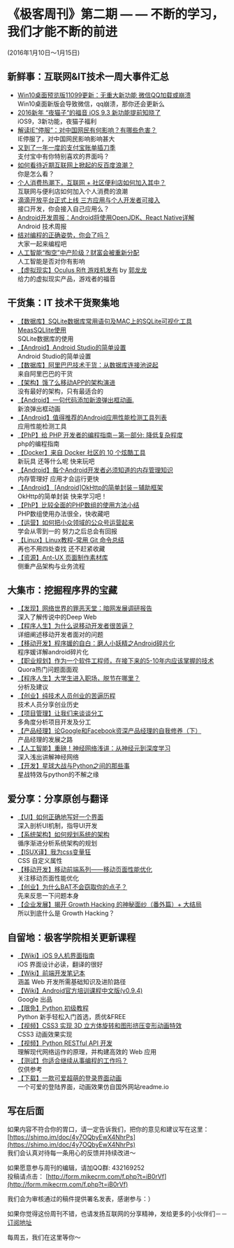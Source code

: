 # 《极客周刊》第二期 — — 不断的学习，我们才能不断的前进

(2016年1月10日～1月15日)

## 新鲜事：互联网&IT技术一周大事件汇总 

- [Win10桌面预览版11099更新：无重大新功能 微信QQ加载或崩溃](http://t.qianzhan.com/mob/detail/160114-58a9e27c.html) 
<br>Win10桌面新版会导致微信，qq崩溃，那你还会更新么
- [2016新年 “夜猫子“的福音 iOS 9.3 新功能提前知晓了](http://www.devstore.cn/new/newInfo/16913.html) 
<br>iOS9，3新功能，夜猫子福利
- [解读IE“停服”：对中国网民有何影响？有哪些危害？](http://www.cnbeta.com/articles/466593.htm) 
<br>IE停服了，对中国网民影响影响甚大
- [又到了一年一度的支付宝账单插刀季](http://www.devstore.cn/new/newInfo/16923.html) 
<br>支付宝中有你特别喜欢的界面吗？
- [如何看待近期互联网上掀起的反百度浪潮？](https://www.zhihu.com/question/39418607) 
<br>你是怎么看？
- [个人消费热潮下，互联网 + 社区便利店如何加入其中？](http://36kr.com/p/5042263.html?ref=head_line_top) 
<br>互联网与便利店如何加入个人消费的浪潮
- [滴滴开放平台正式上线 三方应用与个人开发者可接入](http://dididache.baijia.baidu.com/article/295344) 
<br>接口开发，你会接入自己应用么？
- [Android开发周报：Android将使用OpenJDK、React Native详解](http://dididache.baijia.baidu.com/article/295344) 
<br>Android 技术周报
- [结对编程的正确姿势，你会了吗？](http://blog.jobbole.com/97183/) 
<br>大家一起来编程吧
- [人工智能“掏空”中产阶级？财富会被重新分配](http://tech.163.com/16/0114/09/BD9EPORQ00094OE0.html#index_wit) 
<br>人工智能是否对你有影响
- [【虚拟现实】Oculus Rift 游戏机发布](http://www.cnbeta.com/articles/465305.htm) by [郭龙龙](734675526@qq.com)
<br>给力的虚拟现实产品，游戏者的福音

## 干货集：IT 技术干货聚集地

- [【数据库】SQLite数据库常用语句及MAC上的SQLite可视化工具MeasSQLlite使用](http://my.oschina.net/u/2340880/blog/600820)
<br>SQLite数据库的使用
- [【Android】Android Studio的简单设置](http://ask.android-studio.org/?/article/14)
<br>Android Studio的简单设置
- [【数据库】阿里巴巴技术干货：从数据库连接池说起](http://yq.aliyun.com/articles/47?spm=5176.100240.searchblog.46)
<br>来自阿里巴巴的干货
- [【架构】饿了么移动APP的架构演进](https://mp.weixin.qq.com/s?__biz=MzAxNDUwMzU3Mw==&mid=401044540&idx=1&sn=24b7d8fb655ae6dd5d989d0cb3c08e90)
<br>没有最好的架构，只有最适合的
- [【Android】一句代码添加新浪弹出框动画.](http://bihongbo.com/2015/08/19/sinaAnimation/?hmsr=toutiao.io&utm_medium=toutiao.io&utm_source=toutiao.io)
<br>新浪弹出框动画
- [【Android】值得推荐的Android应用性能检测工具列表](http://zhuanlan.zhihu.com/zmywly8866/20416881?f=tt)
<br>应用性能检测工具
- [【PhP】给 PHP 开发者的编程指南－第一部分: 降低复杂程度](http://www.oschina.net/translate/programming-guidelines-php-developers-part-1-reducing-complexity)
<br>php的编程指南
- [【Docker】来自 Docker 社区的 10 个炫酷工具](http://www.oschina.net/translate/10-cool-tools-docker-community)
<br>新玩具 还等什么呢 快来玩吧
- [【Android】每个Android开发者必须知道的内存管理知识](http://www.open-open.com/lib/view/open1416882901364.html)
<br>内存管理好 应用才会运行更快
- [【Android】 [Android]OkHttp的简单封装－辅助框架](http://blog.csdn.net/qiujuer/article/details/50442600)
<br>OkHttp的简单封装 快来学习吧！
- [【PhP】比较全面的PHP数组的使用方法小结](http://www.phpxuexi.com/PHPrumen/201411/3502.html)
<br>PHP数组使用办法很全，快收藏吧
- [【运营】如何把小众领域的公众号运营起来](http://www.chanpin100.com/archives/36704)
<br>学会从零到一的 努力之后总会有回报
- [【Linux】Linux教程-常用 Git 命令总结](http://www.pythontab.com/html/2015/linuxkaiyuan_1224/999.html)
<br>再也不用四处查找 还不赶紧收藏
- [【资源】Ant-UX 页面制作素材库](https://github.com/ant-design/ant-ux)
<br>侧重产品架构与业务流程

## 大集市：挖掘程序界的宝藏 
 
- [【发现】网络世界的罪恶天堂：暗网发展调研报告](http://www.freebuf.com/articles/92296.html)
<br>深入了解传说中的Deep Web
- [【程序人生】为什么说移动开发者很苦逼？](http://36kr.com/p/5042258.html)
<br>详细阐述移动开发者面对的问题
- [【移动开发】程序媛的自白：磨人小妖精之Android碎片化](http://geek.csdn.net/news/detail/50851)
<br>程序媛详解android碎片化
- [【职业规划】作为一个软件工程师，在接下来的5-10年内应该掌握的技术](http://webres.wang/the-best-skill-set-to-have-for-the-next-5-10-years/)
<br>Quora热门问题面面观
- [【程序人生】大学生进入职场，脱节在哪里？](http://www.phpxs.com/post/4576)
<br>分析及建议
- [【创业】纯技术人员创业的苦逼历程](http://mp.weixin.qq.com/s?__biz=MzA5MzYyNzc1OA==&mid=401625899&idx=1&sn=0ae085dd8998c1673718063f41afe695&scene=0#wechat_redirect)
<br>技术人员分享创业历史
- [【项目管理】让我们来谈谈分工](http://coolshell.cn/articles/17295.html)
<br>多角度分析项目开发及分工
- [【产品经理】论Google和Facebook资深产品经理的自我修养（下）](http://36kr.com/p/5041380.html)
<br>产品经理的发展之路
- [【人工智能】重磅！神经网络浅讲：从神经元到深度学习](http://www.36dsj.com/archives/39775)
<br>深入浅出讲解神经网络
- [【开发】星球大战与Python之间的那些事](http://codingpy.com/article/what-python-got-to-do-with-star-wars/)
<br>星战特效与python的不解之缘

## 爱分享：分享原创与翻译

- [【UI】如何正确地写好一个界面](http://oncenote.com/2015/12/08/How-to-build-UI/)
<br>深入剖析UI机制，指导UI开发
- [【系统架构】如何规划系统的架构](http://zhuanlan.zhihu.com/justinlam/20325726)
<br>循序渐进分析系统架构的规划
- [【ISUX译】我为css变量狂](http://isux.tencent.com/why-im-excited-about-native-css-variables.html)
<br>CSS 自定义属性
- [【移动开发】移动前端系列——移动页面性能优化](http://www.zcool.com.cn/article/ZMzg0NDMy.html)
<br>关注移动页面性能优化
- [【创业】为什么BAT不会窃取你的点子？](http://www.jianshu.com/p/18b9981bf552)
<br>先来反思一下问题本身
- [【企业发展】揭开 Growth Hacking 的神秘面纱（番外篇）+ 大结局](http://zhuanlan.zhihu.com/qinchao/20322079)
<br>所以到底什么是 Growth Hacking？

## 自留地：极客学院相关更新课程

- [【Wiki】iOS 9人机界面指南](http://wiki.jikexueyuan.com/project/ios-9-human-computer-interface-guidelines/)
<br>iOS 界面设计必读，翻译的很好
- [【Wiki】前端开发笔记本](http://wiki.jikexueyuan.com/project/fend_note/)
<br>涵盖 Web 开发所需基础知识及进阶路径
- [【Wiki】Android官方培训课程中文版(v0.9.4)](http://wiki.jikexueyuan.com/project/android-training-geek/)
<br>Google 出品
- [【限免】Python 初级教程](http://ke.jikexueyuan.com/xilie/34?huodong=xilie34_kuaixun_0111)
<br>Python 新手轻松入门首选，质优&FREE
- [【视频】CSS3 实现 3D 立方体旋转和图形挤压变形动画特效 ](http://www.jikexueyuan.com/course/2433.html)
<br>CSS3 动画效果实现
- [【视频】Python RESTful API 开发](http://ke.jikexueyuan.com/xilie/20)
<br>理解现代网络运作的原理，并构建高效的 Web 应用
- [【测试】你适合继续从事编程的工作吗？](http://mp.weixin.qq.com/s?__biz=MjM5ODE0MTM1MA==&mid=401616853&idx=3&sn=ed63ed884ca9fec2a2c0407b918e0668#rd)
<br>仅供参考
- [【下载】一款可爱超萌的登录界面动画](http://download.jikexueyuan.com/detail/id/1301.html)
<br>一个可爱的登陆界面，动画效果仿自国外网站readme.io

## 写在后面

如果内容不符合你的胃口，请一定告诉我们，把你的意见和建议写在这里： [https://shimo.im/doc/4y7OQbyEwX4NhrPs](https://shimo.im/doc/4y7OQbyEwX4NhrPs)   
我们会认真对待每一条用心的反馈并持续改进～

如果愿意参与周刊的编辑，请加QQ群: 432169252   
投稿请点击： [http://form.mikecrm.com/f.php?t=iB0rVf](http://form.mikecrm.com/f.php?t=iB0rVf)   

我们会为审核通过的稿件提供署名发表，感谢参与：）   

如果你觉得这份周刊不错，也请发扬互联网的分享精神，发给更多的小伙伴们－－[订阅地址](http://list.qq.com/cgi-bin/qf_invite?id=83392b8505dd16951d180f02fe45e724a4f0c455983ca581)

每周五，我们在这里等你～

